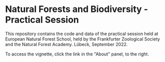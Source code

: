 # Natural Forests and Biodiversity - Practical Session
This repository contains the code and data of the practical session held at European Natural Forest School, held by the Frankfurter Zoological Society and the Natural Forest Academy. Lübeck, September 2022.  

To access the vignette, click the link in the "About" panel, to the right. 
